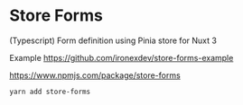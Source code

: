 # Store Forms

(Typescript) Form definition using Pinia store for Nuxt 3

Example https://github.com/ironexdev/store-forms-example

https://www.npmjs.com/package/store-forms

`yarn add store-forms`
